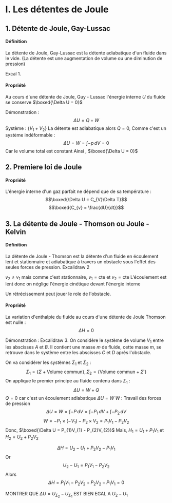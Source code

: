 # I. Les détentes de Joule
## 1. Détente de Joule, Gay-Lussac
#### Définition
La détente de Joule, Gay-Lussac est la détente adiabatique d'un fluide dans le vide. 
(La détente est une augmentation de volume ou une diminution de pression)

Excal 1.

#### Propriété
Au cours d'une détente de Joule, Guy - Lussac l'énergie interne $U$ du fluide se conserve $\boxed{\Delta U = 0}$

Démonstration : 
$$\Delta U = Q + W$$
Système : $\{ V_{1} + V_{2} \}$
La détente est adiabatique alors $Q = 0$, 
Comme c'est un système indéformable : 
$$\Delta U = W = \int  -p \, dV = 0$$
Car le volume total est constant
Ainsi , $\boxed{\Delta U = 0}$

## 2. Premiere loi de Joule
#### Propriété
L'énergie interne d'un gaz parfait ne dépend que de sa température : 
$$\boxed{\Delta U = C_{V}\Delta T}$$
$$\boxed{C_{v} = \frac{dU}{dt}}$$

## 3. La détente de Joule - Thomson ou Joule - Kelvin
#### Définition
La détente de Joule - Thomson est la détente d'un fluide en écoulement lent et stationnaire et adiabatique à travers un obstacle sous l'effet des seules forces de pression. 
Excalidraw 2

$v_{2} \neq v_{1}$ mais comme c'est stationnaire, $v_{1} = \text{cte}$ et $v_{2} = \text{cte}$
L'écoulement est lent donc on néglige l'énergie cinétique devant l'énergie interne

Un rétrécissement peut jouer le role de l'obstacle. 

#### Propriété
La variation d'enthalpie du fluide au cours d'une détente de Joule Thomson est nulle : 
$$\Delta H = 0$$

Démonstration :
Excalidraw 3.
On considère le système de volume $V_{1}$ entre les abscisses $A$ et $B$. Il contient une masse $m$ de fluide, cette masse $m$, se retrouve dans le système entre les abscisses $C$ et $D$ après l'obstacle. 

On va considérer les systèmes $\Sigma_{1}$ et $\Sigma_{2}$ : 
$$\Sigma_{1} = \{ \Sigma + \text{Volume commun} \}, \Sigma_{2} = \{ \text{Volume commun}+\Sigma' \}$$
On applique le premier principe au fluide contenu dans $\Sigma_{1}$ :
$$\Delta U = W + Q$$
$Q = 0$ car c'est un écoulement adiabatique
$\Delta U = W$
$W$ : Travail des forces de pression
$$\Delta U = W = \int -P \, dV = \int -P_{1} \, dV + \int - P_{2} \, dV  $$
$$W = -P_{1} \times (-V_{1}) - P_{2} \times V_{2}= P_{1}V_{1}-P_{2}V_{2}$$
Donc, $\boxed{\Delta U = P_{1}V_{1} - P_{2}V_{2}}$ 
Mais, $H_{1} = U_{1} + P_{1}V_{1}$ et $H_{2} = U_2 + P_{2}V_{2}$

$$\Delta H = U_{2}-U_{1}+P_{2}V_{2}-P_{1}V_{1}$$
Or
$$U_{2} - U_{1} = P_{1}V_{1}-P_{2}V_{2}$$
Alors
$$\Delta H = P_{1}V_{1}-P_{2}V_{2}+P_{2}V_{2}-P_{1}V_{1} = 0$$


MONTRER QUE $\Delta U = U_{\Sigma_{2}} - U_{\Sigma_{1}}$ EST BIEN EGAL A $U_{2}-U_{1}$
